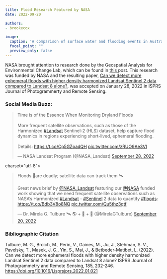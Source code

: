 ```yaml
---
title: Flood Research Featured by NASA
date: 2022-09-20

authors:
- brookecox

image:
  caption: 'A comparison of surface water and flooding events in Australia's Murray-Darling Basin caught by Landsat 8, Sentinel-2, and the HLS combination. Image credit - Tulbure et al., 2022 '
  focal_point: ""
  preview_only: false
---
```


NASA brought attention to research done by the Geospatial Analysis for Environmental Change Lab, which can be found in  <a href = "../22-02-08-nasa-first/"> this </a> post. This research was funded by NASA and the resulting paper, <a href = "https://www.sciencedirect.com/science/article/pii/S0924271622000338"> Can we detect more ephemeral floods with higher density harmonized Landsat Sentinel 2 data compared to Landsat 8 alone?</a>, was accepted on January 28, 2022 in ISPRS Journal of Photogrammerty and Remote Sensing.


### Social Media Buzz:

<blockquote class="twitter-tweet"><p lang="en" dir="ltr">Time is of the Essence When Monitoring Dryland Floods<br><br>More frequent satellite observations, such as those of the Harmonized <a href="https://twitter.com/hashtag/Landsat?src=hash&amp;ref_src=twsrc%5Etfw">#Landsat</a> Sentinel-2 (HLS) dataset, help capture flood dynamics in regions experiencing short-lived, ephemeral flooding.<br><br>Details: <a href="https://t.co/Cp5GZoadQH">https://t.co/Cp5GZoadQH</a> <a href="https://t.co/zRUO9Ae3VI">pic.twitter.com/zRUO9Ae3VI</a></p>&mdash; NASA Landsat Program (@NASA_Landsat) <a href="https://twitter.com/NASA_Landsat/status/1575235305359429632?ref_src=twsrc%5Etfw">September 28, 2022</a></blockquote> <script async src="https://platform.twitter.com/widgets.js" charset="utf-8"></script>charset="utf-8"></script>

<blockquote class="twitter-tweet"><p lang="en" dir="ltr">Floods 🌊are deadly; satellite data can track them 🛰<br><br>Great news brief by <a href="https://twitter.com/NASA_Landsat?ref_src=twsrc%5Etfw">@NASA_Landsat</a> featuring our <a href="https://twitter.com/NASA?ref_src=twsrc%5Etfw">@NASA</a> funded work showing that we need frequent satellite observations such as NASA’s Harmonized <a href="https://twitter.com/hashtag/Landsat?src=hash&amp;ref_src=twsrc%5Etfw">#Landsat</a> - <a href="https://twitter.com/hashtag/Sentinel?src=hash&amp;ref_src=twsrc%5Etfw">#Sentinel</a> 2 data to quantify <a href="https://twitter.com/hashtag/floods?src=hash&amp;ref_src=twsrc%5Etfw">#floods</a>: <a href="https://t.co/Bdb3V8o8NQ">https://t.co/Bdb3V8o8NQ</a> <a href="https://t.co/Qu5thz3qtf">pic.twitter.com/Qu5thz3qtf</a></p>&mdash; Dr. Mirela G. Tulbure 🛰 🌎 + 🐍 + 🌊 (@MirelaGTulbure) <a href="https://twitter.com/MirelaGTulbure/status/1572323460445085697?ref_src=twsrc%5Etfw">September 20, 2022</a></blockquote> <script async src="https://platform.twitter.com/widgets.js" charset="utf-8"></script>

<p>

### Bibliographic Citation

Tulbure, M. G., Broich, M., Perin, V., Gaines, M., Ju, J., Stehman, S. V., Pavelsky, T., Masek, J. G., Yin, S., Mai, J., & Betbeder-Matibet, L. (2022). Can we detect more ephemeral floods with higher density harmonized Landsat Sentinel 2 data compared to Landsat 8 alone? ISPRS Journal of Photogrammetry and Remote Sensing, 185, 232-246. https://doi.org/10.1016/j.isprsjprs.2022.01.021